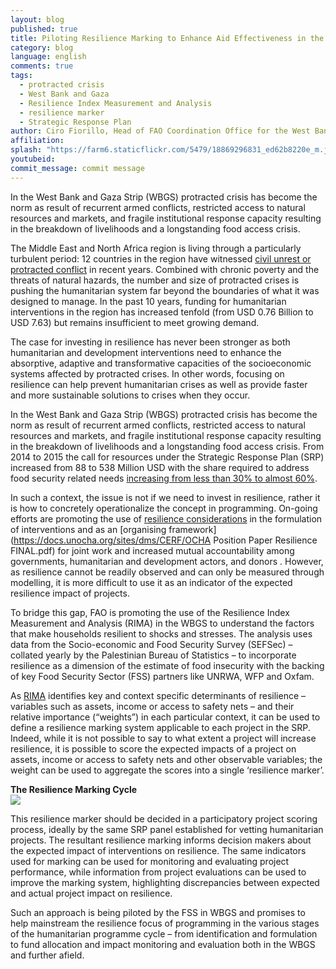```yaml
---
layout: blog
published: true
title: Piloting Resilience Marking to Enhance Aid Effectiveness in the Palestinian Context
category: blog
language: english
comments: true
tags: 
  - protracted crisis
  - West Bank and Gaza
  - Resilience Index Measurement and Analysis
  - resilience marker
  - Strategic Response Plan
author: Ciro Fiorillo, Head of FAO Coordination Office for the West Bank and Gaza Strip
affiliation: 
splash: "https://farm6.staticflickr.com/5479/18869296831_ed62b8220e_m.jpg"
youtubeid: 
commit_message: commit message
---
```

In the West Bank and Gaza Strip (WBGS) protracted crisis has become the norm as result of recurrent armed conflicts, restricted access to natural resources and markets, and fragile institutional response capacity resulting in the breakdown of livelihoods and a longstanding food access crisis.
<!-- more -->



The Middle East and North Africa region is living through a particularly turbulent period: 12 countries in the region have witnessed [civil unrest or protracted conflict](http://www.afedonline.org/conference/uploads/Presentation/pdf/OuldAhmedAFEDconference26November.pdf) in recent years. Combined with chronic poverty and the threats of natural hazards, the number and size of protracted crises is pushing the humanitarian system far beyond the boundaries of what it was designed to manage. In the past 10 years, funding for humanitarian interventions in the region has increased tenfold (from USD 0.76 Billion to USD 7.63) but remains insufficient to meet growing demand. 

The case for investing in resilience has never been stronger as both humanitarian and development interventions need to enhance the absorptive, adaptive and transformative capacities of the socioeconomic systems affected by protracted crises.  In other words, focusing on resilience can help prevent humanitarian crises as well as provide faster and more sustainable solutions to crises when they occur. 

In the West Bank and Gaza Strip (WBGS) protracted crisis has become the norm as result of recurrent armed conflicts, restricted access to natural resources and markets, and fragile institutional response capacity resulting in the breakdown of livelihoods and a longstanding food access crisis. From 2014 to 2015 the call for resources under the Strategic Response Plan (SRP) increased from 88 to 538 Million USD with the share required to address food security related needs [increasing from less than 30% to almost 60%](http://fts.unocha.org/pageloader.aspx?page=emerg-emergencyDetails&appealID=1067). 

In such a context, the issue is not if we need to invest in resilience, rather it is how to concretely operationalize the concept in programming. On-going efforts are promoting the use of [resilience considerations](http://ec.europa.eu/echo/files/policies/resilience/resilience_marker_guidance_en.pdf) in the formulation of interventions  and as an [organising framework](https://docs.unocha.org/sites/dms/CERF/OCHA Position Paper Resilience FINAL.pdf) for joint work and increased mutual accountability among governments, humanitarian and development actors, and donors . However, as resilience cannot be readily observed and can only be measured through modelling, it is more difficult to use it as an indicator of the expected resilience impact of projects.

To bridge this gap, FAO is promoting the use of the Resilience Index Measurement and Analysis (RIMA)  in the WBGS to understand the factors that make households resilient to shocks and stresses. The analysis uses data from the Socio-economic and Food Security Survey (SEFSec) – collated yearly by the Palestinian Bureau of Statistics – to incorporate resilience as a dimension of the estimate of food insecurity with the backing of key Food Security Sector (FSS) partners like UNRWA, WFP and Oxfam. 

As [RIMA](http://www.fao.org/3/a-i4102e.pdf) identifies key and context specific determinants of resilience – variables such as assets, income or access to safety nets – and their relative importance (“weights”) in each particular context, it can be used to define a resilience marking system applicable to each project in the SRP. Indeed, while it is not possible to say to what extent a project will increase resilience, it is possible to score the expected impacts of a project on assets, income or access to safety nets and other observable variables; the weight can be used to aggregate the scores into a single ‘resilience marker’.

**The Resilience Marking Cycle**  
![](https://farm4.staticflickr.com/3752/18245992153_78f055aa73_o.png)


This resilience marker should be decided in a participatory project scoring process, ideally by the same SRP panel established for vetting humanitarian projects. The resultant resilience marking informs decision makers about the expected impact of interventions on resilience. The same indicators used for marking can be used for monitoring and evaluating project performance, while information from project evaluations can be used to improve the marking system, highlighting discrepancies between expected and actual project impact on resilience. 

Such an approach is being piloted by the FSS in WBGS and promises to help mainstream the resilience focus of programming in the various stages of the humanitarian programme cycle – from identification and formulation to fund allocation and impact monitoring and evaluation both in the WBGS and further afield.